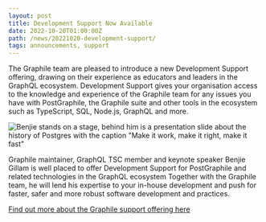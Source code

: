 ```yaml
---
layout: post
title: Development Support Now Available
date: 2022-10-20T01:00:00Z
path: /news/20221020-development-support/
tags: announcements, support
---
```


The Graphile team are pleased to introduce a new Development Support offering,
drawing on their experience as educators and leaders in the GraphQL ecosystem.
Development Support gives your organisation access to the knowledge and
experience of the Graphile team for any issues you have with PostGraphile, the
Graphile suite and other tools in the ecosystem such as TypeScript, SQL,
Node.js, GraphQL and more.

![Benjie stands on a stage, behind him is a presentation slide about the history of Postgres with the caption "Make it work, make it right, make it fast"]({{site.url}}/assets/images/makeitfast.jpg)

Graphile maintainer, GraphQL TSC member and keynote speaker Benjie Gillam is
well placed to offer Development Support for PostGraphile and related
technologies in the GraphQL ecosystem Together with the Graphile team, he will
lend his expertise to your in-house development and push for faster, safer and
more robust software development and practices.

[Find out more about the Graphile support offering here](/support/)
